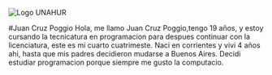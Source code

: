 ![Logo UNAHUR](./assets/UNAHUR.png)

#Juan Cruz Poggio
Hola, me llamo Juan Cruz Poggio,tengo 19 años, y estoy cursando la tecnicatura en programacion para despues continuar con la licenciatura, este es mi cuarto cuatrimeste.
Naci en corrientes y vivi 4 años ahi, hasta que mis padres decidieron mudarse a Buenos Aires.
Decidi estudiar programacion porque siempre me gusto la computacio.
